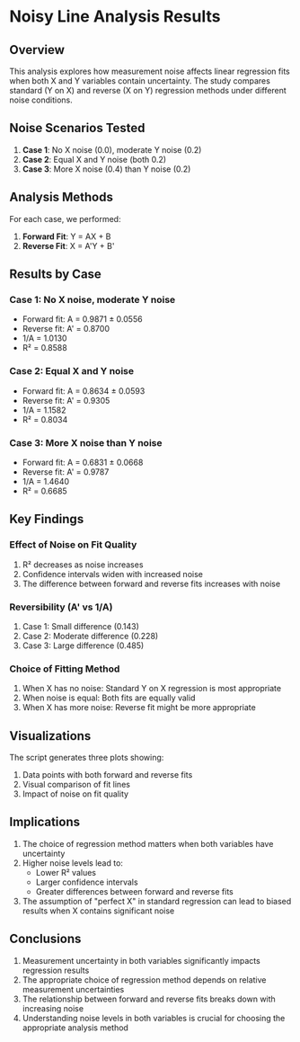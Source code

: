 # Noisy Line Analysis Results

## Overview
This analysis explores how measurement noise affects linear regression fits when both X and Y variables contain uncertainty. The study compares standard (Y on X) and reverse (X on Y) regression methods under different noise conditions.

## Noise Scenarios Tested
1. **Case 1**: No X noise (0.0), moderate Y noise (0.2)
2. **Case 2**: Equal X and Y noise (both 0.2)
3. **Case 3**: More X noise (0.4) than Y noise (0.2)

## Analysis Methods
For each case, we performed:
1. **Forward Fit**: Y = AX + B
2. **Reverse Fit**: X = A'Y + B'

## Results by Case

### Case 1: No X noise, moderate Y noise
- Forward fit: A = 0.9871 ± 0.0556
- Reverse fit: A' = 0.8700
- 1/A = 1.0130
- R² = 0.8588

### Case 2: Equal X and Y noise
- Forward fit: A = 0.8634 ± 0.0593
- Reverse fit: A' = 0.9305
- 1/A = 1.1582
- R² = 0.8034

### Case 3: More X noise than Y noise
- Forward fit: A = 0.6831 ± 0.0668
- Reverse fit: A' = 0.9787
- 1/A = 1.4640
- R² = 0.6685

## Key Findings

### Effect of Noise on Fit Quality
1. R² decreases as noise increases
2. Confidence intervals widen with increased noise
3. The difference between forward and reverse fits increases with noise

### Reversibility (A' vs 1/A)
1. Case 1: Small difference (0.143)
2. Case 2: Moderate difference (0.228)
3. Case 3: Large difference (0.485)

### Choice of Fitting Method
1. When X has no noise: Standard Y on X regression is most appropriate
2. When noise is equal: Both fits are equally valid
3. When X has more noise: Reverse fit might be more appropriate

## Visualizations
The script generates three plots showing:
1. Data points with both forward and reverse fits
2. Visual comparison of fit lines
3. Impact of noise on fit quality

## Implications
1. The choice of regression method matters when both variables have uncertainty
2. Higher noise levels lead to:
   - Lower R² values
   - Larger confidence intervals
   - Greater differences between forward and reverse fits
3. The assumption of "perfect X" in standard regression can lead to biased results when X contains significant noise

## Conclusions
1. Measurement uncertainty in both variables significantly impacts regression results
2. The appropriate choice of regression method depends on relative measurement uncertainties
3. The relationship between forward and reverse fits breaks down with increasing noise
4. Understanding noise levels in both variables is crucial for choosing the appropriate analysis method 